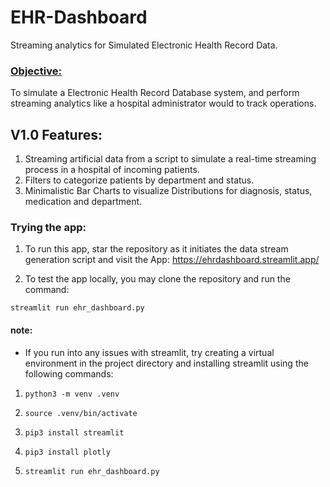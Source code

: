 # EHR-Dashboard
Streaming analytics for Simulated Electronic Health Record Data. 

### <Objective:> 
To simulate a Electronic Health Record Database system, and perform streaming analytics like a hospital administrator would to track operations.

## V1.0 Features:

1. Streaming artificial data from a script to simulate a real-time streaming process in a hospital of incoming patients.
2. Filters to categorize patients by department and status.
3. Minimalistic Bar Charts to visualize Distributions for diagnosis, status, medication and department.

### Trying the app: 

1. To run this app, star the repository as it initiates the data stream generation script and visit the App: https://ehrdashboard.streamlit.app/ 

2. To test the app locally, you may clone the repository and run the command:

`streamlit run ehr_dashboard.py`

#### note:

* If you run into any issues with streamlit, try creating a virtual environment in the project directory and installing streamlit using the following commands:

1. `python3 -m venv .venv`

2. `source .venv/bin/activate`

3. `pip3 install streamlit`

4. `pip3 install plotly`
   
5. `streamlit run ehr_dashboard.py`
